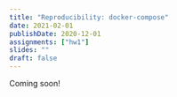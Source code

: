 ```yaml
---
title: "Reproducibility: docker-compose"
date: 2021-02-01
publishDate: 2020-12-01
assignments: ["hw1"]
slides: ""
draft: false
---
```


Coming soon!
